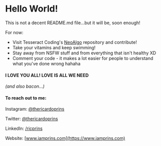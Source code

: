 # Hello World!


This is not a decent README.md file...but it will be, soon enough!

For now:

* Visit Tesseract Coding's [NeoAlgo](https://github.com/TesseractCoding/NeoAlgo) repository and contribute!
* Take your vitamins and keep swimming!
* Stay away from NSFW stuff and from everything that isn't healthy XD
* Comment your code - it makes a lot easier for people to understand what you've done wrong hahaha

#### I LOVE YOU ALL! LOVE IS ALL WE NEED
_(and also bacon...)_


#### To reach out to me:
Instagram: [@thericardoprins](https://www.instagram.com/thericardoprins)

Twitter: [@thericardoprins](https://www.twitter.com/thericardoprins)

LinkedIn: [/ricprins](https://www.linkedin.com/in/thericardoprins)

Website: [www.iamprins.com](https://www.iamprins.com)
